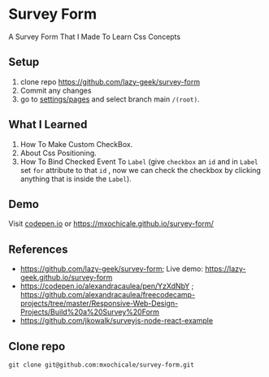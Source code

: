 # Survey Form

A Survey Form That I Made To Learn Css Concepts

## Setup
1. clone repo https://github.com/lazy-geek/survey-form
2. Commit any changes
3. go to [settings/pages](https://github.com/mxochicale/survey-form/settings/pages) and select branch main `/(root)`. 

## What I Learned

1. How To Make Custom CheckBox.
2. About Css Positioning.
3. How To Bind Checked Event To `Label` (give `checkbox` an `id` and in `Label` set `for` attribute to that `id` , now we can check the checkbox by clicking anything that is inside the `Label`).

## Demo
Visit [codepen.io](https://codepen.io/abrar-malek/full/poeMBZd) or https://mxochicale.github.io/survey-form/


## References
* https://github.com/lazy-geek/survey-form; Live demo: https://lazy-geek.github.io/survey-form
* https://codepen.io/alexandracaulea/pen/YzXdNbY ; https://github.com/alexandracaulea/freecodecamp-projects/tree/master/Responsive-Web-Design-Projects/Build%20a%20Survey%20Form
* https://github.com/jkowalk/surveyjs-node-react-example

## Clone repo
```
git clone git@github.com:mxochicale/survey-form.git
```
